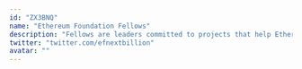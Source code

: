 ```yaml
---
id: "ZX3BNQ"
name: "Ethereum Foundation Fellows"
description: "Fellows are leaders committed to projects that help Ethereum become a tool of and for the next billion. Some projects might be part of a lifelong quest of the Fellow; others are brand new ideas that are just getting started. Fellows and their projects focus on public goods that enable the flourishing of communities or individuals under-represented in the Ethereum ecosystem today."
twitter: "twitter.com/efnextbillion"
avatar: ""
---
```

